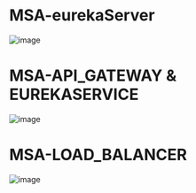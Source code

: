 # MSA-eurekaServer

![image](https://github.com/Darren4641/MSA-eurekaServer/assets/74559561/ab84396b-9a5f-4612-bab8-900be663b527)

# MSA-API_GATEWAY & EUREKASERVICE
![image](https://github.com/Darren4641/MSA-Template/assets/74559561/3c327e7c-f896-4c51-95ea-14c50f13fafd)

# MSA-LOAD_BALANCER
![image](https://github.com/Darren4641/MSA-Template/assets/74559561/cbe94567-afe2-4411-ad77-c7912d8bfbef)
